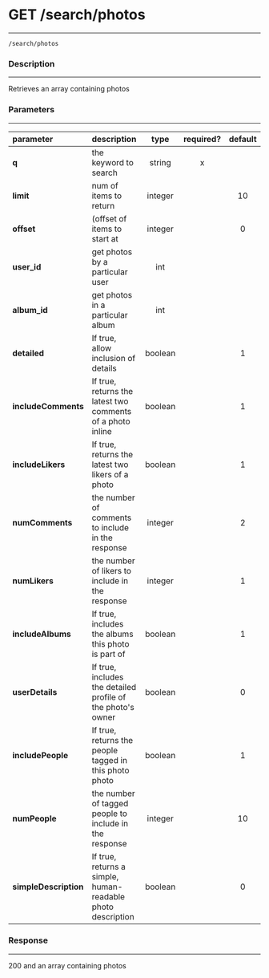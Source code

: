 # GET /search/photos   
***
`/search/photos`

### Description
***
Retrieves an array containing photos

### Parameters
***

|parameter| description| type |required? |default|
|:---------|:--------------|:----------:|:------------:|:------------:|
|**q**|the keyword to search|string|x||
|**limit**|num of items to return|integer||10|
|**offset**|(offset of items to start at|integer||0|
|**user_id**|get photos by a particular user|int|||
|**album_id**|get photos in a particular album|int|||
|**detailed**| If true, allow inclusion of details|boolean||1|
|**includeComments**| If true, returns the latest two comments of a photo inline|boolean||1|
|**includeLikers**|If true, returns the latest two likers of a photo|boolean||1|
|**numComments**|the number of comments to include in the response|integer||2|
|**numLikers**|the number of likers to include in the response|integer||1|
|**includeAlbums**| If true, includes the albums this photo is part of|boolean||1|
|**userDetails**| If true, includes the detailed profile of the photo's owner|boolean||0|
|**includePeople**|If true, returns the people tagged in this photo photo|boolean||1|
|**numPeople**|the number of tagged people to include in the response|integer||10|
|**simpleDescription**|If true, returns a simple, human-readable photo description|boolean||0|

### Response
***

200 and an array containing photos
